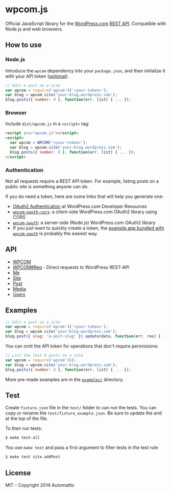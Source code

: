 # wpcom.js

Official JavaScript library for the [WordPress.com][] [REST API][].
Compatible with Node.js and web browsers.

## How to use

### Node.js

Introduce the `wpcom` dependency into your `package.json`, and then initialize
it with your API token ([optional](#authentication)).

```js
// Edit a post on a site
var wpcom = require('wpcom')('<your-token>');
var blog = wpcom.site('your-blog.wordpress.com');
blog.posts({ number: 8 }, function(err, list) { ... });
```

### Browser

Include `dist/wpcom.js` in a `<script>` tag:

```html
<script src="wpcom.js"></script>
<script>
  var wpcom = WPCOM('<your-token>');
  var blog = wpcom.site('your-blog.wordpress.com');
  blog.posts({ number: 8 }, function(err, list) { ... });
</script>
```

### Authentication

Not all requests require a REST API token.  For example, listing posts on a
public site is something anyone can do.

If you do need a token, here are some links that will help you generate one:
- [OAuth2 Authentication](https://developer.wordpress.com/docs/oauth2/)
  at WordPress.com Developer Resources
- [`wpcom-oauth-cors`](https://github.com/Automattic/wpcom-oauth-cors):
  a client-side WordPress.com OAuth2 library using CORS
- [`wpcom-oauth`](https://github.com/Automattic/node-wpcom-oauth):
  a server-side (Node.js) WordPress.com OAuth2 library
- If you just want to quickly create a token, the
  [example app bundled with `wpcom-oauth`](https://github.com/Automattic/node-wpcom-oauth/tree/master/example)
  is probably the easiest way.

## API

* [WPCOM](./docs/wpcom.md)
* [WPCOM#Req](./docs/wpcom.req.md) - Direct requests to WordPress REST-API
* [Me](./docs/me.md)
* [Site](./docs/site.md)
* [Post](./docs/post.md)
* [Media](./docs/media.md)
* [Users](./docs/users.md)

## Examples

```js
// Edit a post on a site
var wpcom = require('wpcom')('<your-token>');
var blog = wpcom.site('your-blog.wordpress.com');
blog.post({ slug: 'a-post-slug' }).update(data, function(err, res) { ... });
```

You can omit the API token for operations that don't require permissions:

```js
// List the last 8 posts on a site
var wpcom = require('wpcom')();
var blog = wpcom.site('your-blog.wordpress.com');
blog.posts({ number: 8 }, function(err, list) { ... });
```

More pre-made examples are in the [`examples/`](./examples/) directory.

## Test

Create `fixture.json` file in the `test/` folder to can run the tests. You can copy
or rename the `test/fixture_example.json`.  Be sure to update the <site-id> and <global-token> at the top of the file.

To then run tests:

```bash
$ make test-all
```

You use `make test` and pass a first argument to filter tests in the test rule

```bash
$ make test site.addPost
```

## License

MIT – Copyright 2014 Automattic

[Node.js]: http://nodejs.org
[REST API]: http://developer.wordpress.com/docs/api
[WordPress.com]: http://www.wordpress.com
[node-wpcom-oauth]: https://github.com/Automattic/node-wpcom-oauth
